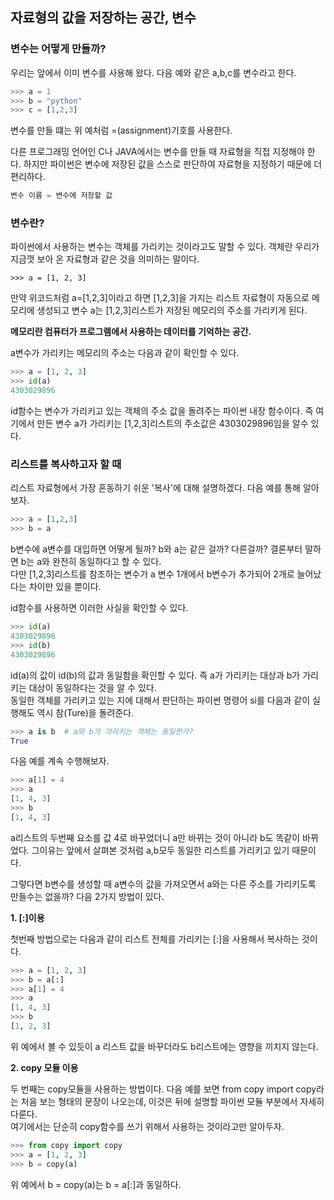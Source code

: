## 자료형의 값을 저장하는 공간, 변수

### 변수는 어떻게 만들까?

우리는 앞에서 이미 변수를 사용해 왔다. 다음 예와 같은 a,b,c를 변수라고 한다.  

```python
>>> a = 1
>>> b = "python"
>>> c = [1,2,3]
```

변수를 만들 떄는 위 예처럼 =(assignment)기호를 사용한다.  

다른 프로그래밍 언어인 C나 JAVA에서는 변수를 만들 때 자료형을 직접 지정해야 한다. 하지만 파이썬은 변수에 저장된 값을 스스로 판단하여 자료형을 지정하기 때문에 더 편리하다.  

```python
변수 이름 = 변수에 저장할 값
```

### 변수란?

파이썬에서 사용하는 변수는 객체를 가리키는 것이라고도 말할 수 있다. 객체란 우리가 지금껏 보아 온 자료형과 같은 것을 의미하는 말이다.  

```
>>> a = [1, 2, 3]
```

만약 위코드처럼 a=[1,2,3]이라고 하면 [1,2,3]을 가지는 리스트 자료형이 자동으로 메모리에 생성되고 변수 a는 [1,2,3]리스트가 저장된 메모리의 주소를 가리키게 된다.  

**메모리란 컴퓨터가 프로그램에서 사용하는 데이터를 기억하는 공간.**  

a변수가 가리키는 메모리의 주소는 다음과 같이 확인할 수 있다.

```python
>>> a = [1, 2, 3]
>>> id(a)
4303029896
```

id함수는 변수가 가리키고 있는 객체의 주소 값을 돌려주는 파이썬 내장 함수이다. 즉 여기에서 만든 변수 a가 가리키는 [1,2,3]리스트의 주소값은 4303029896임을 알수 있다.  

### 리스트를 복사하고자 할 때

리스트 자료형에서 가장 혼동하기 쉬운 '복사'에 대해 설명하겠다. 다음 예를 통해 알아보자.  
```python
>>> a = [1,2,3]
>>> b = a
```

b변수에 a변수를 대입하면 어떻게 될까? b와 a는 같은 걸까? 다른걸까? 결론부터 말하면 b는 a와 완전히 동일하다고 할 수 있다.  
다만 [1,2,3]리스트를 참조하는 변수가 a 변수 1개에서 b변수가 추가되어 2개로 늘어났다는 차이만 있을 뿐이다.  

id함수를 사용하면 이러한 사실을 확인할 수 있다.  

```python
>>> id(a)
4303029896
>>> id(b)
4303029896
```

id(a)의 값이 id(b)의 값과 동일함을 확인할 수 있다. 즉 a가 가리키는 대상과 b가 가리키는 대상이 동일하다는 것을 알 수 있다.  
동일한 객체를 가리키고 있는 지에 대해서 판단하는 파이썬 명령어 si를 다음과 같이 실행해도 역시 참(Ture)을 돌려준다.  

```python
>>> a is b  # a와 b가 가리키는 객체는 동일한가?
True
```

다음 예를 계속 수행해보자.  
```python
>>> a[1] = 4
>>> a
[1, 4, 3]
>>> b
[1, 4, 3]
```

a리스트의 두번째 요소를 값 4로 바꾸었더니 a만 바뀌는 것이 아니라 b도 똑같이 바뀌었다. 그이유는 앞에서 살펴본 것처럼 a,b모두 동일한 리스트를 가리키고 있기 때문이다.  

그렇다면 b변수를 생성할 때 a변수의 값을 가져오면서 a와는 다른 주소를 가리키도록 만들수는 없을까? 다음 2가지 방법이 있다.  

**1. [:]이용**  

첫번째 방법으로는 다음과 같이 리스트 전체를 가리키는 [:]을 사용해서 복사하는 것이다.  

```python
>>> a = [1, 2, 3]
>>> b = a[:]
>>> a[1] = 4
>>> a
[1, 4, 3]
>>> b
[1, 2, 3]
```

위 예에서 볼 수 있듯이 a 리스트 값을 바꾸더라도 b리스트에는 영향을 끼치지 않는다.  

**2. copy 모듈 이용**  

두 번째는 copy모듈을 사용하는 방법이다. 다음 예를 보면 from copy import copy라는 처음 보는 형태의 문장이 나오는데, 이것은 뒤에 설명할 파이썬 모듈 부분에서 자세히 다룬다.  
여기에서는 단순히 copy함수를 쓰기 위해서 사용하는 것이라고만 알아두자.  

```python
>>> from copy import copy
>>> a = [1, 2, 3]
>>> b = copy(a)
```

위 예에서 b = copy(a)는 b = a[:]과 동일하다.  

